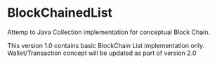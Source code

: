 # BlockChainedList
Attemp to Java Collection implementation for conceptual Block Chain.


This version 1.0 contains basic BlockChain List implementation only. Wallet/Transaction concept will be updated as part of version 2.0
